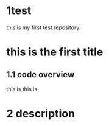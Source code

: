 # 1test
this is my first test repository.

# this is the first title
## 1.1 code overview

 this is this is
 
# 2 description
